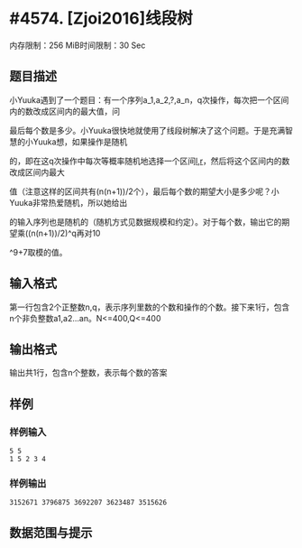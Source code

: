 # #4574. [Zjoi2016]线段树

内存限制：256 MiB时间限制：30 Sec

## 题目描述

小Yuuka遇到了一个题目：有一个序列a_1,a_2,?,a_n，q次操作，每次把一个区间内的数改成区间内的最大值，问

最后每个数是多少。小Yuuka很快地就使用了线段树解决了这个问题。于是充满智慧的小Yuuka想，如果操作是随机

的，即在这q次操作中每次等概率随机地选择一个区间[l,r](1&le;l&le;r&le;n)，然后将这个区间内的数改成区间内最大

值（注意这样的区间共有(n(n+1))/2个），最后每个数的期望大小是多少呢？小Yuuka非常热爱随机，所以她给出

的输入序列也是随机的（随机方式见数据规模和约定）。对于每个数，输出它的期望乘((n(n+1))/2)^q再对10

^9+7取模的值。

## 输入格式

第一行包含2个正整数n,q，表示序列里数的个数和操作的个数。接下来1行，包含n个非负整数a1,a2...an。N<=400,Q<=400

## 输出格式

输出共1行，包含n个整数，表示每个数的答案

## 样例

### 样例输入

    
    5 5
    1 5 2 3 4
    

### 样例输出

    
    3152671 3796875 3692207 3623487 3515626
    

## 数据范围与提示
